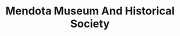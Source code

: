 ---
layout: repo
title: "Mendota Museum And Historical Society"
id: 15957
permalink: repos/15957/
---